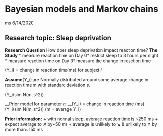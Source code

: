 Bayesian models and Markov chains
================
ms
6/14/2020

## Research topic: Sleep deprivation

**Research Question**
How does sleep deprivation impact reaction time?
**The Study**
\* measure reaction time on Day 0\* restrict sleep to 3 hours per night
\* measure reaction time on Day 3\* measure the change in reaction time

\(Y_i\) = change in reaction time(ms) for subject *i*

**Assume**\(Y_i\) are Normally distributed around some average change
in reaction time m with standard deviation *s*.

\(Y_i\sim N(m, s^2)\)

\_\_Prior model for parameter
 $m$
\_\_\(Y_i\) = change in reaction time (ms)\(Y_i\sim N(m, s^2)\)
\(m = average Y_i\)

**Prior information:** + with normal sleep, average reaction time is
\~250 ms + expect average to ↗ by\~50 ms + average is unlikely to ↘ &
unlikely to ↗ by more than\~150 ms
